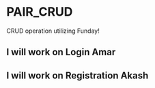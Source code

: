 # PAIR_CRUD
CRUD operation utilizing Funday!

## I will work on Login Amar
## I will work on Registration Akash